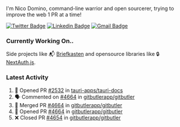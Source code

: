 
I'm Nico Domino, command-line warrior and open sourcerer, trying to improve the web 1 PR at a time!

[![Twitter Badge](https://img.shields.io/badge/-@ndom91-1ca0f1?style=flat-square&labelColor=1ca0f1&logo=twitter&logoColor=white&link=https://twitter.com/ndom91)](https://twitter.com/ndom91) [![Linkedin Badge](https://img.shields.io/badge/-ndom91-blue?style=flat-square&logo=Linkedin&logoColor=white&link=https://www.linkedin.com/in/ndom91/)](https://www.linkedin.com/in/ndom91/) [![Gmail Badge](https://img.shields.io/badge/-yo@ndo.dev-c14438?style=flat-square&logo=mail.ru&logoColor=white&link=mailto:yo@ndo.dev)](mailto:yo@ndo.dev)

### Currently Working On..

Side projects like 📬 [Briefkasten](https://briefkastenhq.com) and opensource libraries like 🔒 [NextAuth.js](https://github.com/nextauthjs/next-auth).

<!--START_SECTION_PROFILE_VIEWS:readme-info-->
<!--END_SECTION_PROFILE_VIEWS:readme-info-->

<!--START_SECTION_DAILY_COMMIT:readme-info-->
<!--END_SECTION_DAILY_COMMIT:readme-info-->

<!--START_SECTION_WEEKLY_COMMIT:readme-info-->
<!--END_SECTION_WEEKLY_COMMIT:readme-info-->

### Latest Activity

<!--START_SECTION:activity-->
1. 💪 Opened PR [#2532](https://github.com/tauri-apps/tauri-docs/pull/2532) in [tauri-apps/tauri-docs](https://github.com/tauri-apps/tauri-docs)
2. 🗣 Commented on [#4664](https://github.com/gitbutlerapp/gitbutler/pull/4664#issuecomment-2281203216) in [gitbutlerapp/gitbutler](https://github.com/gitbutlerapp/gitbutler)
3. 🎉 Merged PR [#4664](https://github.com/gitbutlerapp/gitbutler/pull/4664) in [gitbutlerapp/gitbutler](https://github.com/gitbutlerapp/gitbutler)
4. 💪 Opened PR [#4664](https://github.com/gitbutlerapp/gitbutler/pull/4664) in [gitbutlerapp/gitbutler](https://github.com/gitbutlerapp/gitbutler)
5. ❌ Closed PR [#4654](https://github.com/gitbutlerapp/gitbutler/pull/4654) in [gitbutlerapp/gitbutler](https://github.com/gitbutlerapp/gitbutler)
<!--END_SECTION:activity-->
